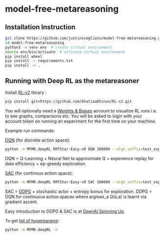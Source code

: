 # model-free-metareasoning


## Installation Instruction

```bash
git clone https://github.com/justinsvegliato/model-free-metareasoning.git
cd model-free-metareasoning
python3 -m venv env  # create virtual environment
source env/bin/activate  # activate virtual environment
pip install wheel
pip install -r requirements.txt
pip install -e .
```


## Running with Deep RL as the metareasoner

Install [RL-v2](https://github.com/bhatiaabhinav/RL-v2) library :
```bash
pip install git+https://github.com/bhatiaabhinav/RL-v2.git
```
You will optionally need a [Weights & Biases](https://www.wandb.com/) account to visualize RL runs i.e. to see graphs, comparisons etc. You will be asked to login with your account token on running an experiment for the first time on your machine.

Example run commands:

[DQN](https://web.stanford.edu/class/psych209/Readings/MnihEtAlHassibis15NatureControlDeepRL.pdf) (for discrete action space):
```bash
python -m MFMR.deepRL RRTStar-Easy-v0 DQN 100000 --algo_suffix=test_experiment --seed=0 --hiddens 64 32 --train_freq=1 --target_q_freq=2000 --min_explore_steps=10000 --ep_anneal_steps=10000 --ep=0.01 --no_render
```
DQN = Q-Learning + Neural Net to approximate Q + experience replay for data efficiency + ep-greedy exploration.

[SAC](https://arxiv.org/abs/1812.05905) (for continous action space):
```bash
python -m MFMR.deepRL RRTStar-Easy-v0 SAC 100000 --algo_suffix=text_experiment --seed=0 --hiddens 64 32 --train_freq=1--min_explore_steps=10000 --grad_clip=1 --no_render
```
SAC = [DDPG](https://arxiv.org/abs/1509.02971) + stochastic actor + entropy bonus for exploration. DDPG = DQN for continuous action spaces where argmax_a Q(s,a) is learnt via gradient ascent.


Easy introduction to DDPG & SAC is at [OpenAI Spinning Up](https://spinningup.openai.com/en/latest/algorithms/ddpg.html).


To get [list of hyperparams](https://github.com/bhatiaabhinav/RL-v2/blob/master/RL/algorithms/__init__.py):
```bash
python -m MFMR.deepRL -h
```
